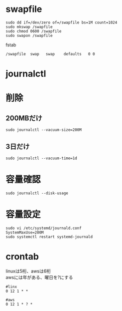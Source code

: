# swapfile
```
sudo dd if=/dev/zero of=/swapfile bs=1M count=1024
sudo mkswap /swapfile
sudo chmod 0600 /swapfile
sudo swapon /swapfile
```

fstab
```
/swapfile  swap   swap    defaults   0 0
```


# journalctl
# 削除
## 200MBだけ
```
sudo journalctl --vacuum-size=200M
```

## 3日だけ
```
sudo journalctl --vacuum-time=1d
```

# 容量確認
```
sudo journalctl --disk-usage
```

# 容量設定
```
sudo vi /etc/systemd/journald.conf
SystemMaxUse=200M
sudo systemctl restart systemd-journald
```

# crontab
linuxは5桁、awsは6桁  
awsには年がある、曜日を?にする
```
#linx
0 12 1 * *

#aws
0 12 1 * ? *
```
